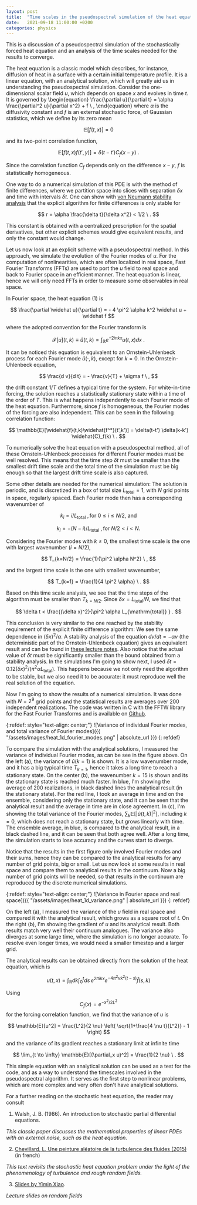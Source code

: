 ```yaml
---
layout: post
title:  "Time scales in the pseudospectral simulation of the heat equation"
date:   2021-09-18 11:00:00 +0200
categories: physics
---
```


This is a discussion of a pseudospectral simulation of the stochastically forced heat equation and an analysis of the time scales needed for the results to converge.

The heat equation is a classic model which describes, for instance, diffusion of heat in a surface with a certain initial temperature profile. It is a linear equation, with an analytical solution, which will greatly aid us in understanding the pseudospectral simulation. Consider the one-dimensional scalar field $u$, which depends on space $x$ and evolves in time $t$. It is governed by
\begin{equation}
\frac{\partial u}{\partial t} = \alpha \frac{\partial^2 u}{\partial x^2} + f \ ,
\end{equation}
where $\alpha$ is the diffusivity constant and $f$ is an external stochastic force, of Gaussian statistics, which we define by its zero mean

$$
\mathbb{E}[f(t,x)] = 0
$$

and its two-point correlation function,

$$
\mathbb{E}[f(t,x) f(t',y)] = \delta(t-t') C_f(x-y) \ .
$$

Since the correlation function $C_f$ depends only on the difference $x-y$, $f$ is statistically homogeneous.

One way to do a numerical simulation of this PDE is with the method of finite differences, where we partition space into slices with separation $\delta x$ and time with intervals $\delta t$. One can show with [von Neumann stability analysis][vonneu] that the explicit algorithm for finite differences is only stable for

$$
r = \alpha \frac{\delta t}{\delta x^2} < 1/2 \ .
$$

This constant is obtained with a centralized prescription for the spatial derivatives, but other explicit schemes would give equivalent results, and only the constant would change.

Let us now look at an explicit scheme with a pseudospectral method. In this approach, we simulate the evolution of the Fourier modes of $u$. For the computation of nonlinearities, which are often localized in real space, Fast Fourier Transforms (FFTs) are used to port the $u$ field to real space and back to Fourier space in an efficient manner. The heat equation is linear, hence we will only need FFTs in order to measure some observables in real space.

In Fourier space, the heat equation (1) is

$$
\frac{\partial \widehat u}{\partial t} = - 4 \pi^2 \alpha k^2 \widehat u + \widehat f
$$

where the adopted convention for the Fourier transform is

$$
\mathcal{F}[u](t, k) \equiv \widehat{u}(t, k)=\int_{\mathbb{R}} e^{-2 i \pi k x} u(t, x) d x \ .
$$

It can be noticed this equation is equivalent to an Ornstein-Uhlenbeck process for each Fourier mode $\widehat u(\cdot,k)$, except for $k=0$. In the Ornstein-Uhlenbeck equation,

$$
\frac{d v}{d t} = - \frac{v}{T} + \sigma f \ ,
$$

the drift constant $1/T$ defines a typical time for the system.
For white-in-time forcing, the solution reaches a statistically stationary state within a time of the order of $T$. This is what happens independently to each Fourier mode of the heat equation. Furthermore, since $f$ is homogeneous, the Fourier modes of the forcing are also independent.
This can be seen in the following correlation function:

$$
\mathbb{E}[\widehat{f}(t,k)\widehat{f^*}(t',k')] = \delta(t-t') \delta(k-k') \widehat{C}_f(k) \ .
$$

To numerically solve the heat equation with a pseudospectral method, all of these Ornstein-Uhlenbeck processes for different Fourier modes must be well resolved. This means that the time step $\delta t$ must be smaller than the smallest drift time scale and the total time of the simulation must be big enough so that the largest drift time scale is also captured.

Some other details are needed for the numerical simulation: The solution is periodic, and is discretized in a box of total size $L_{\mathrm{total}}=1$, with $N$ grid points in space, regularly spaced. Each Fourier mode then has a corresponding wavenumber of

$$
k_i = i/L_{\mathrm{total}} \ , \text{for $0 \leq i \leq N/2$, and}
$$

$$
k_i = -(N-i)/L_{\mathrm{total}} \ , \text{for $N/2 \lt i \lt N$.}
$$

Considering the Fourier modes with $k\neq 0$, the smallest time scale is the one with largest wavenumber ($i=N/2$),

$$
T_{k=N/2} = \frac{1}{\pi^2 \alpha N^2} \ ,
$$

and the largest time scale is the one with smallest wavenumber,

$$
T_{k=1} = \frac{1}{4 \pi^2 \alpha} \ .
$$

Based on this time scale analysis, we see that the time steps of the algorithm must be smaller than $T_{k=N/2}$. Since $\delta x = L_{\mathrm{total}}/N$, we find that

$$
\delta t < \frac{(\delta x)^2}{\pi^2 \alpha L_{\mathrm{total}} } .
$$

This conclusion is very similar to the one reached by the stability requirement of the explicit finite difference algorithm: We see the same dependence in $(\delta x)^2/\alpha$.
A stability analysis of the equation $dv/dt = -\alpha v$ (the deterministic part of the Ornstein-Uhlenbeck equation) gives an equivalent result and can be found in [these lecture notes][fass].
Also notice that the actual value of $\delta t$ must be significantly smaller than the bound obtained from a stability analysis. In the simulations I'm going to show next, I used $\delta t = 0.12 (\delta x)^2 / (\pi^2 \alpha L_{\mathrm{total}})$. This happens because we not only need the algorithm to be stable, but we also need it to be accurate: it must reproduce well the real solution of the equation.

Now I'm going to show the results of a numerical simulation. It was done with $N=2^9$ grid points and the statistical results are averages over 200 independent realizations. The code was written in C with the FFTW library for the Fast Fourier Transforms and is available on [Github][heat].

{:refdef: style="text-align: center;"}
![Variance of individual Fourier modes, and total variance of Fourier modes]({{ "/assets/images/heat_1d_fourier_modes.png" | absolute_url }})
{: refdef}

To compare the simulation with the analytical solutions, I measured the variance of individual Fourier modes, as can be see in the figure above. On the left (a), the variance of $\widehat{u}(k=1)$ is shown.
It is a low wavenumber mode, and it has a big typical time $T_{k=1}$, hence it takes a long time to reach a stationary state. On the center (b), the wavenumber $k=15$ is shown and its the stationary state is reached much faster. In blue, I'm showing the average of 200 realizations, in black dashed lines the analytical result (in the stationary state). For the red line, I took an average in time and on the ensemble, considering only the stationary state, and it can be seen that the analytical result and the average in time are in close agreement.
In (c), I'm showing the total variance of the Fourier modes, $\sum_k \mathbb{E}[|\widehat{u}(t,k)|^2]$, including $k=0$, which does not reach a stationary state, but grows linearly with time. The ensemble average, in blue, is compared to the analytical result, in a black dashed line, and it can be seen that both agree well. After a long time, the simulation starts to lose accuracy and the curves start to diverge.

Notice that the results in the first figure only involved Fourier modes and their sums, hence they can be compared to the analytical results for any number of grid points, big or small. Let us now look at some results in real space and compare them to analytical results in the continuum. Now a big number of grid points will be needed, so that results in the continuum are reproduced by the discrete numerical simulations.

{:refdef: style="text-align: center;"}
![Variance in Fourier space and real space]({{ "/assets/images/heat_1d_variance.png" | absolute_url }})
{: refdef}

On the left (a), I measured the variance of the $u$ field in real space and compared it with the analytical result, which grows as a square root of $t$. On the right (b), I'm showing the gradient of $u$ and its analytical result. Both results match very well their continuum analogues. The variance also diverges at some large time, where the simulation is no longer accurate. To resolve even longer times, we would need a smaller timestep and a larger grid.

The analytical results can be obtained directly from the solution of the heat equation, which is

$$
u(t,x) = \int_{\mathbb{R}} dk \int_0^t ds \, e^{2\pi i k x} e^{-4 \pi^2 \nu k^2 (t-s)} \widehat{f}(s,k)
$$

Using
$$
C_f(x) = e^{-x^2/2 L^2}
$$
for the forcing correlation function, we find that the variance of $u$ is

$$
\mathbb{E}[u^2] = \frac{L^2}{2 \nu} \left( \sqrt{1+\frac{4 \nu t}{L^2}} - 1 \right)
$$

and the variance of its gradient reaches a stationary limit at infinite time

$$
\lim_{t \to \infty} \mathbb{E}[(\partial_x u)^2] = \frac{1}{2 \nu} \ .
$$

This simple equation with an analytical solution can be used as a test for the code, and as a way to understand the timescales involved in the pseudospectral algorithm. It serves as the first step to nonlinear problems, which are more complex and very often don't have analytical solutions.

For a further reading on the stochastic heat equation, the reader may consult

1. Walsh, J. B. (1986). An introduction to stochastic partial differential equations.

*This classic paper discusses the mathematical properties of linear PDEs with an external noise, such as the heat equation.*

2. [Chevillard, L. Une peinture aléatoire de la turbulence des fluides (2015)][chevpeint] (in french)

*This text revisits the stochastic heat equation problem under the light of the phenomenology of turbulence and rough random fields.*

3. [Slides by Yimin Xiao][xiao].

*Lecture slides on random fields*


[heat]: https://github.com/gapolinario/heat-spectral-1d
[fass]: http://www.math.iit.edu/~fass/478578_Chapter_4.pdf
[vonneu]: https://en.wikipedia.org/wiki/Von_Neumann_stability_analysis
[chevpeint]: https://perso.ens-lyon.fr/laurent.chevillard/MyPageFiles/MyHDR.pdf
[xiao]: https://sites.math.northwestern.edu/~auffing/XiaoL1.pdf

